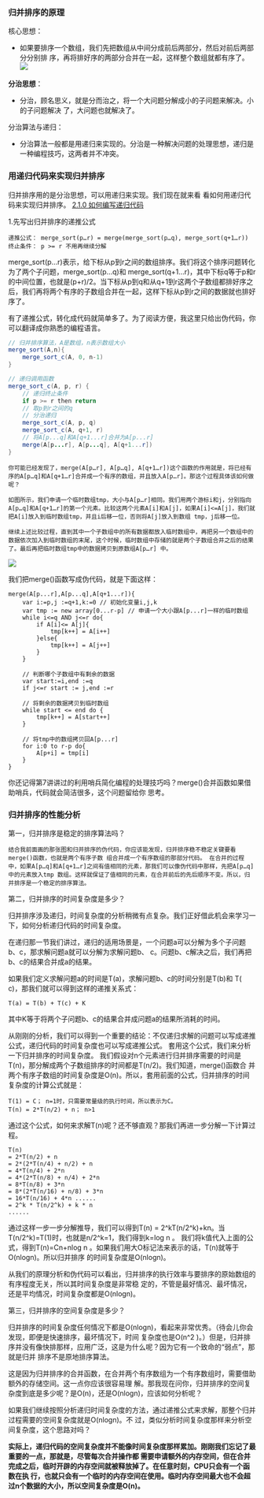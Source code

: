 ### 归并排序的原理

核心思想：
- 如果要排序⼀个数组，我们先把数组从中间分成前后两部分，然后对前后两部分分别排 序，再将排好序的两部分合并在⼀起，这样整个数组就都有序了。
![](asserts/Pasted%20image%2020250810213901.png)

**分治思想**：
- 分治，顾名思义，就是分⽽治之，将⼀个⼤问题分解成⼩的⼦问题来解决。⼩的⼦问题解决 了，⼤问题也就解决了。

分治算法与递归：
- 分治算法⼀般都是⽤递归来实现的。分治是⼀种解决问题的处理思想，递归是⼀种编程技巧，这两者并不冲突。


### ⽤递归代码来实现归并排序
归并排序⽤的是分治思想，可以⽤递归来实现。我们现在就来看 看如何⽤递归代码来实现归并排序。
[2.1.0 如何编写递归代码](../../../5-递归/2.0%20使用/2.1.0%20如何编写递归代码.md)

1.先写出归并排序的递推公式
```
递推公式： merge_sort(p…r) = merge(merge_sort(p…q), merge_sort(q+1…r)) 
终⽌条件： p >= r 不⽤再继续分解
```

merge_sort(p…r)表示，给下标从p到r之间的数组排序。我们将这个排序问题转化为了两个⼦问题，merge_sort(p…q)和 merge_sort(q+1…r)，其中下标q等于p和r的中间位置，也就是(p+r)/2。当下标从p到q和从q+1到r这两个⼦数组都排好序之 后，我们再将两个有序的⼦数组合并在⼀起，这样下标从p到r之间的数据就也排好序了。

有了递推公式，转化成代码就简单多了。为了阅读⽅便，我这⾥只给出伪代码，你可以翻译成你熟悉的编程语⾔。
```java
// 归并排序算法，A是数组，n表示数组大小
merge_sort(A,n){
	merge_sort_c(A, 0, n-1)
}

// 递归调用函数
merge_sort_c(A, p, r) {
	// 递归终止条件
	if p >= r then return
	// 取p到r之间的q
	// 分治递归
	merge_sort_c(A, p, q)
	merge_sort_c(A, q+1, r)
	// 将A[p...q]和A[q+1...r]合并为A[p...r]
	merge(A[p...r], A[p...q], A[q+1...r])
}
```

```
你可能已经发现了，merge(A[p…r], A[p…q], A[q+1…r])这个函数的作⽤就是，将已经有序的A[p…q]和A[q+1…r]合并成⼀个有序的数组，并且放⼊A[p…r]。那这个过程具体该如何做呢？ 

如图所示，我们申请⼀个临时数组tmp，⼤⼩与A[p…r]相同。我们⽤两个游标i和j，分别指向A[p…q]和A[q+1…r]的第⼀个元素。⽐较这两个元素A[i]和A[j]，如果A[i]<=A[j]，我们就把A[i]放⼊到临时数组tmp，并且i后移⼀位，否则将A[j]放⼊到数组 tmp，j后移⼀位。

继续上述⽐较过程，直到其中⼀个⼦数组中的所有数据都放⼊临时数组中，再把另⼀个数组中的数据依次加⼊到临时数组的末尾，这个时候，临时数组中存储的就是两个⼦数组合并之后的结果了。最后再把临时数组tmp中的数据拷⻉到原数组A[p…r] 中。
```

![](asserts/Pasted%20image%2020250810215219.png)

我们把merge()函数写成伪代码，就是下⾯这样：
```
merge(A[p...r],A[p...q],A[q+1...r]){
	var i:=p,j :=q+1,k:=0 // 初始化变量i,j,k
	var tmp := new array[0...r-p] // 申请一个大小跟A[p...r]一样的临时数组
	while i<=q AND j<=r do{
		if A[i]<= A[j]{
			tmp[k++] = A[i++] 
		}else{
			tmp[k++] = A[j++]
		}
	}

	// 判断哪个子数组中有剩余的数据
	var start:=i,end :=q
	if j<=r start := j,end :=r

	// 将剩余的数据拷贝到临时数组
	while start <= end do {
		tmp[k++] = A[start++]
	}

	// 将tmp中的数组拷贝回A[p...r]
	for i:0 to r-p do{
		A[p+i] = tmp[i]
	}
}
```

你还记得第7讲讲过的利⽤哨兵简化编程的处理技巧吗？merge()合并函数如果借助哨兵，代码就会简洁很多，这个问题留给你 思考。

### 归并排序的性能分析
第⼀，归并排序是稳定的排序算法吗？

```
结合我前⾯画的那张图和归并排序的伪代码，你应该能发现，归并排序稳不稳定关键要看merge()函数，也就是两个有序⼦数 组合并成⼀个有序数组的那部分代码。 在合并的过程中，如果A[p…q]和A[q+1…r]之间有值相同的元素，那我们可以像伪代码中那样，先把A[p…q]中的元素放⼊tmp 数组。这样就保证了值相同的元素，在合并前后的先后顺序不变。所以，归并排序是⼀个稳定的排序算法。
```

第⼆，归并排序的时间复杂度是多少？

归并排序涉及递归，时间复杂度的分析稍微有点复杂。我们正好借此机会来学习⼀下，如何分析递归代码的时间复杂度。

在递归那⼀节我们讲过，递归的适⽤场景是，⼀个问题a可以分解为多个⼦问题b、c，那求解问题a就可以分解为求解问题b、 c。问题b、c解决之后，我们再把b、c的结果合并成a的结果。 

如果我们定义求解问题a的时间是T(a)，求解问题b、c的时间分别是T(b)和 T( c)，那我们就可以得到这样的递推关系式：

```
T(a) = T(b) + T(c) + K
```

其中K等于将两个⼦问题b、c的结果合并成问题a的结果所消耗的时间。

从刚刚的分析，我们可以得到⼀个重要的结论：不仅递归求解的问题可以写成递推公式，递归代码的时间复杂度也可以写成递推公式。 套⽤这个公式，我们来分析⼀下归并排序的时间复杂度。 我们假设对n个元素进⾏归并排序需要的时间是T(n)，那分解成两个⼦数组排序的时间都是T(n/2)。我们知道，merge()函数合 并两个有序⼦数组的时间复杂度是O(n)。所以，套⽤前⾯的公式，归并排序的时间复杂度的计算公式就是：

```
T(1) = C； n=1时，只需要常量级的执⾏时间，所以表示为C。 
T(n) = 2*T(n/2) + n； n>1
```
通过这个公式，如何来求解T(n)呢？还不够直观？那我们再进⼀步分解⼀下计算过程。
```
T(n) 
= 2*T(n/2) + n 
= 2*(2*T(n/4) + n/2) + n 
= 4*T(n/4) + 2*n 
= 4*(2*T(n/8) + n/4) + 2*n 
= 8*T(n/8) + 3*n 
= 8*(2*T(n/16) + n/8) + 3*n 
= 16*T(n/16) + 4*n ...... 
= 2^k * T(n/2^k) + k * n 
......
```
通过这样⼀步⼀步分解推导，我们可以得到T(n) = 2^kT(n/2^k)+kn。当T(n/2^k)=T(1)时，也就是n/2^k=1，我们得到k=log n 。 我们将k值代⼊上⾯的公式，得到T(n)=Cn+nlog n 。如果我们⽤⼤O标记法来表示的话，T(n)就等于O(nlogn)。所以归并排序 的时间复杂度是O(nlogn)。

从我们的原理分析和伪代码可以看出，归并排序的执⾏效率与要排序的原始数组的有序程度⽆关，所以其时间复杂度是⾮常稳 定的，不管是最好情况、最坏情况，还是平均情况，时间复杂度都是O(nlogn)。

第三，归并排序的空间复杂度是多少？

归并排序的时间复杂度任何情况下都是O(nlogn)，看起来⾮常优秀。（待会⼉你会发现，即便是快速排序，最坏情况下，时间 复杂度也是O(n^2 )。）但是，归并排序并没有像快排那样，应⽤⼴泛，这是为什么呢？因为它有⼀个致命的“弱点”，那就是归并 排序不是原地排序算法。

这是因为归并排序的合并函数，在合并两个有序数组为⼀个有序数组时，需要借助额外的存储空间。这⼀点你应该很容易理 解。那我现在问你，归并排序的空间复杂度到底是多少呢？是O(n)，还是O(nlogn)，应该如何分析呢？

如果我们继续按照分析递归时间复杂度的⽅法，通过递推公式来求解，那整个归并过程需要的空间复杂度就是O(nlogn)。不 过，类似分析时间复杂度那样来分析空间复杂度，这个思路对吗？

**实际上，递归代码的空间复杂度并不能像时间复杂度那样累加。刚刚我们忘记了最重要的⼀点，那就是，尽管每次合并操作都 需要申请额外的内存空间，但在合并完成之后，临时开辟的内存空间就被释放掉了。在任意时刻，CPU只会有⼀个函数在执 ⾏，也就只会有⼀个临时的内存空间在使⽤。临时内存空间最⼤也不会超过n个数据的⼤⼩，所以空间复杂度是O(n)。**

